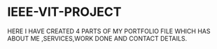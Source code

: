 # IEEE-VIT-PROJECT
HERE I HAVE CREATED 4 PARTS OF MY PORTFOLIO FILE WHICH HAS ABOUT ME ,SERVICES,WORK DONE AND CONTACT DETAILS.
